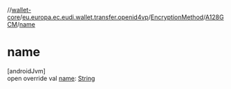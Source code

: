 //[wallet-core](../../../../index.md)/[eu.europa.ec.eudi.wallet.transfer.openid4vp](../../index.md)/[EncryptionMethod](../index.md)/[A128GCM](index.md)/[name](name.md)

# name

[androidJvm]\
open override val [name](name.md): [String](https://kotlinlang.org/api/latest/jvm/stdlib/kotlin/-string/index.html)
